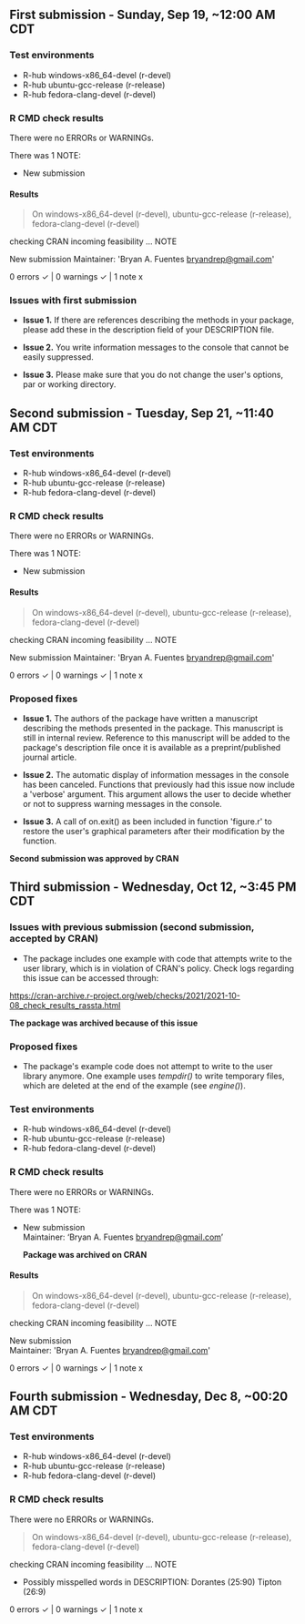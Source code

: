 ## First submission - Sunday, Sep 19, ~12:00 AM CDT

### Test environments
- R-hub windows-x86_64-devel (r-devel)
- R-hub ubuntu-gcc-release (r-release)
- R-hub fedora-clang-devel (r-devel)

### R CMD check results
There were no ERRORs or WARNINGs. 

There was 1 NOTE:
- New submission

#### Results
> On windows-x86_64-devel (r-devel),
  ubuntu-gcc-release (r-release),
  fedora-clang-devel (r-devel)
  
  checking CRAN incoming feasibility ... NOTE
  
  New submission
  Maintainer: 'Bryan A. Fuentes <bryandrep@gmail.com>'

0 errors ✓ | 0 warnings ✓ | 1 note x

### Issues with first submission

* **Issue 1.** If there are references describing the methods in your package,
please add these in the description field of your DESCRIPTION file.

* **Issue 2.** You write information messages to the console that cannot be
easily suppressed.

* **Issue 3.** Please make sure that you do not change the user's options, par
or working directory.

## Second submission - Tuesday, Sep 21, ~11:40 AM CDT

### Test environments
- R-hub windows-x86_64-devel (r-devel)
- R-hub ubuntu-gcc-release (r-release)
- R-hub fedora-clang-devel (r-devel)

### R CMD check results
There were no ERRORs or WARNINGs. 

There was 1 NOTE:
- New submission

#### Results
> On windows-x86_64-devel (r-devel),
  ubuntu-gcc-release (r-release),
  fedora-clang-devel (r-devel)
  
  checking CRAN incoming feasibility ... NOTE
  
  New submission
  Maintainer: 'Bryan A. Fuentes <bryandrep@gmail.com>'
  
  0 errors ✓ | 0 warnings ✓ | 1 note x

### Proposed fixes

* **Issue 1.** The authors of the package have written a manuscript describing
the methods presented in the package. This manuscript is still in internal
review. Reference to this manuscript will be added to the package's description
file once it is available as a preprint/published journal article.

* **Issue 2.** The automatic display of information messages in the console has
been canceled. Functions that previously had this issue now include a 'verbose'
argument. This argument allows the user to decide whether or not to suppress
warning messages in the console.

* **Issue 3.** A call of on.exit() as been included in function 'figure.r' to
restore the user's graphical parameters after their modification by the
function.

**Second submission was approved by CRAN**

## Third submission - Wednesday, Oct 12, ~3:45 PM CDT 

### Issues with previous submission (second submission, accepted by CRAN)

- The package includes one example with code that attempts write to the user
library, which is in violation of CRAN's policy. Check logs regarding this issue
can be accessed through:

https://cran-archive.r-project.org/web/checks/2021/2021-10-08_check_results_rassta.html

**The package was archived because of this issue**

### Proposed fixes

- The package's example code does not attempt to write to the user library
anymore. One example uses *tempdir()* to write temporary files, which are
deleted at the end of the example (see *engine()*).

### Test environments
- R-hub windows-x86_64-devel (r-devel)
- R-hub ubuntu-gcc-release (r-release)
- R-hub fedora-clang-devel (r-devel)

### R CMD check results
There were no ERRORs or WARNINGs. 

There was 1 NOTE:  
- New submission  
  Maintainer: ‘Bryan A. Fuentes <bryandrep@gmail.com>’  

  **Package was archived on CRAN**

#### Results
> On windows-x86_64-devel (r-devel),
  ubuntu-gcc-release (r-release),
  fedora-clang-devel (r-devel)
  
  checking CRAN incoming feasibility ... NOTE  
  
  New submission  
  Maintainer: 'Bryan A. Fuentes <bryandrep@gmail.com>'  

0 errors ✓ | 0 warnings ✓ | 1 note x

## Fourth submission - Wednesday, Dec 8, ~00:20 AM CDT

### Test environments
- R-hub windows-x86_64-devel (r-devel)
- R-hub ubuntu-gcc-release (r-release)
- R-hub fedora-clang-devel (r-devel)

### R CMD check results
There were no ERRORs or WARNINGs. 

> On windows-x86_64-devel (r-devel),
  ubuntu-gcc-release (r-release),
  fedora-clang-devel (r-devel)
  
  checking CRAN incoming feasibility ... NOTE
  
  - Possibly misspelled words in DESCRIPTION:
     Dorantes (25:90)
     Tipton (26:9)
  
  0 errors ✓ | 0 warnings ✓ | 1 note x

